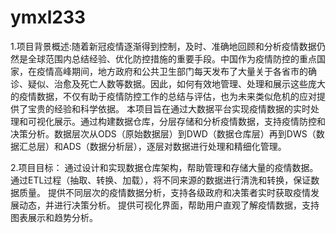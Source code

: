 # ymxl233
1.项目背景概述:随着新冠疫情逐渐得到控制，及时、准确地回顾和分析疫情数据仍然是全球范围内总结经验、优化防控措施的重要手段。中国作为疫情防控的重点国家，在疫情高峰期间，地方政府和公共卫生部门每天发布了大量关于各省市的确诊、疑似、治愈及死亡人数等数据。因此，如何有效地管理、处理和展示这些庞大的疫情数据，不仅有助于疫情防控工作的总结与评估，也为未来类似危机的应对提供了宝贵的经验和科学依据。
本项目旨在通过大数据平台实现疫情数据的实时处理和可视化展示。通过构建数据仓库，分层存储和分析疫情数据，支持疫情防控和决策分析。数据层次从ODS（原始数据层）到DWD（数据仓库层）再到DWS（数据汇总层）和ADS（数据分析层），逐层对数据进行处理和精细化管理。

2.项目目标：
通过设计和实现数据仓库架构，帮助管理和存储大量的疫情数据。
通过ETL过程（抽取、转换、加载），将不同来源的数据进行清洗和转换，保证数据质量。
提供不同层次的疫情数据分析，支持各级政府和决策者实时获取疫情发展动态，并进行决策分析。
提供可视化界面，帮助用户直观了解疫情数据，支持图表展示和趋势分析。

